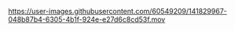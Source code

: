 


https://user-images.githubusercontent.com/60549209/141829967-048b87b4-6305-4b1f-924e-e27d6c8cd53f.mov

